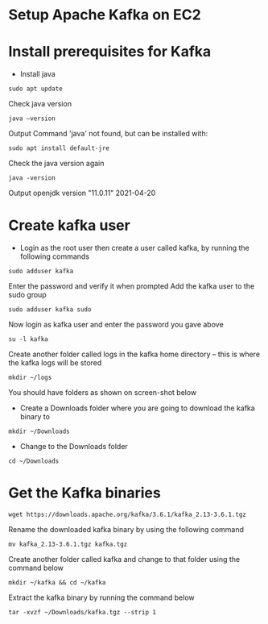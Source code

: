# Setup Apache Kafka on EC2
# Install prerequisites for Kafka
* Install java
```
sudo apt update
```
Check java version
```
java –version
```
Output
Command 'java' not found, but can be installed with:
```
sudo apt install default-jre
```
Check the java version again
```
java -version
```
Output
openjdk version "11.0.11" 2021-04-20

# Create kafka user
* Login as the root user then create a user called kafka, by running the following commands
```
sudo adduser kafka
```
Enter the password and verify it when prompted
Add the kafka user to the sudo group
```
sudo adduser kafka sudo
```
Now login as kafka user and enter the password you gave above
```
su -l kafka
```
Create another folder called logs in the kafka home directory – this is where the kafka logs will be stored
```
mkdir ~/logs
```
You should have folders as shown on screen-shot below
* Create a Downloads folder where you are going to download the kafka binary to

```
mkdir ~/Downloads
```

* Change to the Downloads folder

```
cd ~/Downloads
```

# Get the Kafka binaries 

```
wget https://downloads.apache.org/kafka/3.6.1/kafka_2.13-3.6.1.tgz
```

Rename the downloaded kafka binary by using the following command

```
mv kafka_2.13-3.6.1.tgz kafka.tgz
```

Create another folder called kafka and change to that folder using the command below
```
mkdir ~/kafka && cd ~/kafka
```

Extract the kafka binary by running the command below

```
tar -xvzf ~/Downloads/kafka.tgz --strip 1
```

